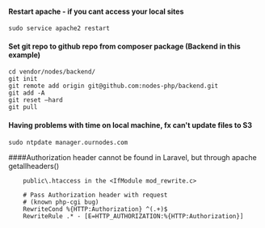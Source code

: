 #### Restart apache - if you cant access your local sites
```
sudo service apache2 restart
```

#### Set git repo to github repo from composer package (Backend in this example)
```
cd vendor/nodes/backend/
git init
git remote add origin git@github.com:nodes-php/backend.git
git add -A
git reset —hard
git pull
```
#### Having problems with time on local machine, fx can't update files to S3
```
sudo ntpdate manager.ournodes.com
```

####Authorization header cannot be found in Laravel, but through apache getallheaders()
```
    public\.htaccess in the <IfModule mod_rewrite.c>
    
    # Pass Authorization header with request
    # (known php-cgi bug)
    RewriteCond %{HTTP:Authorization} ^(.+)$
    RewriteRule .* - [E=HTTP_AUTHORIZATION:%{HTTP:Authorization}]
```
